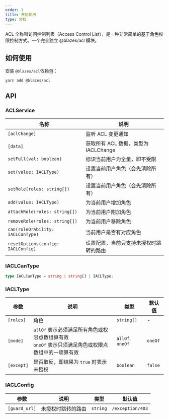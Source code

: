 ```yaml
---
order: 1
title: 开始使用
type: 文档
---
```


ACL 全称叫访问控制列表（Access Control List），是一种非常简单的基于角色权限控制方式。一个完全独立 @blazes/acl 模块。

## 如何使用

安装 `@blazes/acl`依赖包：

```shell
yarn add @blazes/acl
```

## API

### ACLService

| 名称                               | 说明                                   |
| ---------------------------------- | -------------------------------------- |
| `[aclChange]`                      | 监听 ACL 变更通知                      |
| `[data]`                           | 获取所有 ACL 数据，类型为 IACLChange   |
| `setFull(val: boolean)`            | 标识当前用户为全量，即不受限           |
| `set(value: IACLType)`             | 设置当前用户角色（会先清除所有）       |
| `setRole(roles: string[])`         | 设置当前用户角色（会先清除所有）       |
| `add(value: IACLType)`             | 为当前用户增加角色                     |
| `attachRole(roles: string[])`      | 为当前用户附加角色                     |
| `removeRole(roles: string[])`      | 为当前用户移除角色                     |
| `can(roleOrAbility: IACLCanType)`  | 当前用户是否有对应角色                 |
| `resetOptions(config: IACLConfig)` | 设置配置，当前只支持未授权时跳转的路由 |

### IACLCanType

```typescript
type IACLCanType = string | string[] | IACLType;
```

### IACLType

| 参数       | 说明                                                                                                   | 类型             | 默认值  |
| ---------- | ------------------------------------------------------------------------------------------------------ | ---------------- | ------- |
| `[roles]`  | 角色                                                                                                   | `string[]`       | -       |
| `[mode]`   | `allOf` 表示必须满足所有角色或权限点数组算有效 <br> `oneOf` 表示只须满足角色或权限点数组中的一项算有效 | `allOf`, `oneOf` | `oneOf` |
| `[except]` | 是否取反，即结果为 `true` 时表示未授权                                                                 | `boolean`        | `false` |

### IACLConfig

| 参数          | 说明               | 类型     | 默认值           |
| ------------- | ------------------ | -------- | ---------------- |
| `[guard_url]` | 未授权时跳转的路由 | `string` | `/exception/403` |

